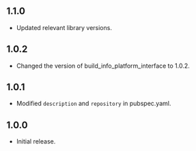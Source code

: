 ## 1.1.0

- Updated relevant library versions.

## 1.0.2

- Changed the version of build_info_platform_interface to 1.0.2.

## 1.0.1

- Modified `description` and `repository` in pubspec.yaml.

## 1.0.0

- Initial release.
